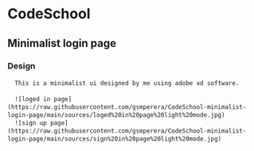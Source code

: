 #     CodeSchool
##    Minimalist login page
###   Design
      This is a minimalist ui designed by me using adobe xd software.
      
      ![loged in page](https://raw.githubusercontent.com/gsmperera/CodeSchool-minimalist-login-page/main/sources/loged%20in%20page%20light%20mode.jpg)
      ![sign up page](https://raw.githubusercontent.com/gsmperera/CodeSchool-minimalist-login-page/main/sources/sign%20in%20page%20light%20mode.jpg)
